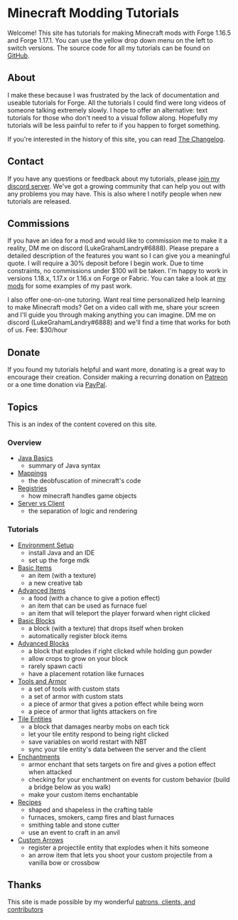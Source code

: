 # Minecraft Modding Tutorials

Welcome! This site has tutorials for making Minecraft mods with Forge 1.16.5 and Forge 1.17.1. You can use the yellow drop down menu on the left to switch versions. The source code for all my tutorials can be found on [GitHub](https://github.com/LukeGrahamLandryMC/modding-tutorials).

## About

I make these because I was frustrated by the lack of documentation and useable tutorials for Forge. All the tutorials I could find were long videos of someone talking extremely slowly. I hope to offer an alternative: text tutorials for those who don't need to a visual follow along. Hopefully my tutorials will be less painful to refer to if you happen to forget something.

If you're interested in the history of this site, you can read [The Changelog](changelog).

## Contact

If you have any questions or feedback about my tutorials, please [join my discord server](https://discord.com/invite/uG4DewBcwV). We've got a growing community that can help you out with any problems you may have. This is also where I notify people when new tutorials are released. 

## Commissions 

If you have an idea for a mod and would like to commission me to make it a reality, DM me on discord (LukeGrahamLandry#6888). Please prepare a detailed description of the features you want so I can give you a meaningful quote. I will require a 30% deposit before I begin work. Due to time constraints, no commissions under $100 will be taken. I'm happy to work in versions 1.18.x, 1.17.x or 1.16.x on Forge or Fabric. You can take a look at [my mods](my-mods) for some examples of my past work. 

I also offer one-on-one tutoring. Want real time personalized help learning to make Minecraft mods? 
Get on a video call with me, share your screen and I'll guide you through making anything you can imagine. 
DM me on discord (LukeGrahamLandry#6888) and we'll find a time that works for both of us. Fee: $30/hour

## Donate 

If you found my tutorials helpful and want more, donating is a great way to encourage their creation. Consider making a recurring donation on [Patreon](https://www.patreon.com/LukeGrahamLandry) or a one time donation via [PayPal](https://www.paypal.me/LukeGrahamLandry).

## Topics 

This is an index of the content covered on this site.

### Overview

- [Java Basics](java-basics)
    - summary of Java syntax 
- [Mappings](mappings)
    - the deobfuscation of minecraft's code
- [Registries](registries)
    - how minecraft handles game objects
- [Server vs Client](sides)
    - the separation of logic and rendering

### Tutorials 

- [Environment Setup](environment-setup)
    - install Java and an IDE
    - set up the forge mdk
- [Basic Items](basic-items)
    - an item (with a texture)
    - a new creative tab
- [Advanced Items](advanced-items)
    - a food (with a chance to give a potion effect)
    - an item that can be used as furnace fuel
    - an item that will teleport the player forward when right clicked
- [Basic Blocks](basic-blocks)
    - a block (with a texture) that drops itself when broken
    - automatically register block items
- [Advanced Blocks](advanced-blocks)
    - a block that explodes if right clicked while holding gun powder
    - allow crops to grow on your block
    - rarely spawn cacti 
    - have a placement rotation like furnaces
- [Tools and Armor](tools-armor)
    - a set of tools with custom stats 
    - a set of armor with custom stats
    - a piece of armor that gives a potion effect while being worn
    - a piece of armor that lights attackers on fire 
- [Tile Entities](tile-entities)
    - a block that damages nearby mobs on each tick
    - let your tile entity respond to being right clicked
    - save variables on world restart with NBT
    - sync your tile entity's data between the server and the client
- [Enchantments](enchantments)
    - armor enchant that sets targets on fire and gives a potion effect when attacked
    - checking for your enchantment on events for custom behavior (build a bridge below as you walk)
    - make your custom items enchantable 
- [Recipes](recipes)
    - shaped and shapeless in the crafting table
    - furnaces, smokers, camp fires and blast furnaces
    - smithing table and stone cutter
    - use an event to craft in an anvil
- [Custom Arrows](arrows)
    - register a projectile entity that explodes when it hits someone
    - an arrow item that lets you shoot your custom projectile from a vanilla bow or crossbow

## Thanks

This site is made possible by my wonderful [patrons, clients, and contributors](credits)